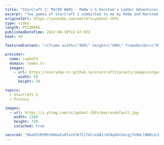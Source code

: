 ```yaml
---
title: "StarCraft 2: MICRO WARS - MaNa's & Harstem's Ladder Adventures!"
excerpt: "Two games of StarCraft 2 submitted to me by MaNa and Harstem. Both of the games are incredibly close and are eventually decided with stellar micro.  MaNa's YouTube channel: https://youtube.com/c/MaNaEsports Harstem's YouTube channel: https://youtube.com/c/Harstem  00:00 MaNa vs Cheerful 11:45 Harstem"
originalUrl: https://youtube.com/watch?v=ypUnol-JhPs
type: video
length: PT22M48S
publishedDateTime: 2022-08-10T11:47:07Z
heat: 50

featuredContent: "<iframe width=\"800\" height=\"500\" frameborder=\"0\" src=\"https://www.youtube.com/embed/ypUnol-JhPs\" allow=\"accelerometer; autoplay; encrypted-media; gyroscope; picture-in-picture\" allowfullscreen></iframe>"

provider:
  name: LowkoTV
  domain: lowko.tv
  images:
    - url: https://everyday-cc.github.io/starcraft2/assets/images/organizations/lowko.tv-50x50.jpg
      width: 50
      height: 50

topics:
  - StarCraft 2
  - Protoss

images:
  - url: https://i.ytimg.com/vi/ypUnol-JhPs/maxresdefault.jpg
    width: 1280
    height: 720
    isCached: true

secured: "NGoO5tMZM5t8HUvEx0leshlK7IiTUC+xdA1/9Z4q4hnImcqj7U9OLlBNRL6/EyrLRDABJT88usWvMHNrgofCpuDNBSdyiu1PnsM2/Pby1/AN1MPDMDw8W2D1n8gmqH5RZaSX3WPr8L3DbD1EbvzBxrWeFR2/MONijqpGAyN+tYvz5HuKhZVkQDdhV8mmQWAyi2wxUI96hHk/E5hQrtd83j6SfSTUlFIKW4VeZ/I010vYwLDPuwj6Vc6F12PMeMGRsqETV0VY3XjesTiX0feQKUocADZGrr/uoulrWtNWxv4pesP3VrbDBGSn+49LP5Dr6iqS08XtCc6o+WCCupx4XhUiJ0hZKfTdBm3RU2AF/f/SjsZgkIGynQn9ZnT2bivXvFmNtt3vVVmYzYnRNVMd/q9+eEaKszjAjlXB18fY/Ug=;ZW1DLgC4REHPjV2ZND1/Xw=="
---
```


